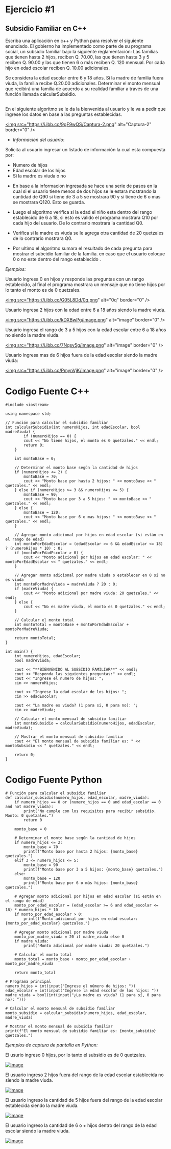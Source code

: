 # Ejercicio #1

## Subsidio Familiar en C++

Escriba una aplicación en c++ y Python para resolver el siguiente enunciado. El gobierno ha implementado como parte de su programa social, un subsidio familiar bajo la siguiente reglamentación: Las familias que tienen hasta 2 hijos, reciben Q. 70.00, las que tienen hasta 3 y 5 reciben Q. 90.00 y las que tienen 6 o más reciben Q. 120 mensual. Por cada hijo en edad escolar reciben Q. 10.00 adicionales.

Se considera la edad escolar entre 6 y 18 años. Si la madre de familia fuera viuda, la familia recibe Q.20.00 adicionales. Determinar el monto mensual que recibirá una familia de acuerdo a su realidad familiar a través de una función llamada calcularSubsidio.
##
En el siguiente algoritmo se le da la bienvenida al usuario y le va a pedir que ingrese los datos en base a las preguntas establecidas.

<a href="https://imgbb.com/"><img src="https://i.ibb.co/9gF9wQS/Captura-2.png" alt="Captura-2" border="0" /></a>

- *Informacion del usuario*:

 Solicita al usuario ingresar un listado de información la cual esta compuesta por: 
  * Numero de hijos
  * Edad escolar de los hijos 
  * Si la madre es viuda o no

  - En base a la informacion ingresada se hace una serie de pasos en la cual si el usuario tiene menos de dos hijos se le estara mostrando la cantidad de Q90 si tiene de 3 a 5 se mostrara 90 y si tiene de 6 o mas se mostrara Q120. Esto se guarda.
* Luego el algoritmo verifica si la edad el niño esta dentro del rango establecido de 6 a 18, si esto es valido el programa mostrara Q10 por cada hijo del usuario. De lo contrario mostrara la cantidad Q0.

* Verifica si la madre es viuda se le agrega otra cantidad de 20 quetzales de lo contrario mostrara Q0.

* Por ultimo el algoritmo sumara el resultado de cada pregunta para mostrar el subcidio familiar de la familia. 
    en caso que el usuario coloque 0 o no este dentro del rango establecido .

*Ejemplos:*

Usuario ingresa 0 en hijos y responde las preguntas con un rango establecido, al final el programa mostrara un mensaje que no tiene hijos por lo tanto el monto es de 0 quetzales. 

<a href="https://imgbb.com/"><img src="https://i.ibb.co/G05L8Dd/0q.png" alt="0q" border="0" /></a>

Usuario ingresa 2 hijos con la edad entre 6 a 18 años siendo la madre viuda. 

<a href="https://imgbb.com/"><img src="https://i.ibb.co/kDXBwPg/image.png" alt="image" border="0" /></a>

Usuario ingresa el rango de 3 a 5 hijos con la edad escolar entre  6 a 18 años no siendo la madre viuda.

<a href="https://imgbb.com/"><img src="https://i.ibb.co/7Nqsv5g/image.png" alt="image" border="0" /></a>

Usuario ingresa mas de 6 hijos fuera de la edad escolar siendo la madre viuda:

<a href="https://imgbb.com/"><img src="https://i.ibb.co/PmynVjK/image.png" alt="image" border="0" /></a>

##
# Codigo Fuente C++

```
#include <iostream>

using namespace std;

// Función para calcular el subsidio familiar
int calcularSubsidio(int numeroHijos, int edadEscolar, bool madreViuda) {
	    if (numeroHijos == 0) {
        cout << "No tiene hijos, el monto es 0 quetzales." << endl;
        return 0;
    }
    
    int montoBase = 0;

    // Determinar el monto base según la cantidad de hijos
    if (numeroHijos <= 2) {
        montoBase = 70;
        cout << "Monto base por hasta 2 hijos: " << montoBase << " quetzales." << endl;
    } else if (numeroHijos >= 3 && numeroHijos <= 5) {
        montoBase = 90;
        cout << "Monto base por 3 a 5 hijos: " << montoBase << " quetzales." << endl;
    } else {
        montoBase = 120;
        cout << "Monto base por 6 o mas hijos: " << montoBase << " quetzales." << endl;
    }

    // Agregar monto adicional por hijos en edad escolar (si están en el rango de edad)
    int montoPorEdadEscolar = (edadEscolar >= 6 && edadEscolar <= 18) ? (numeroHijos * 10) : 0;
    if (montoPorEdadEscolar > 0) {
        cout << "Monto adicional por hijos en edad escolar: " << montoPorEdadEscolar << " quetzales." << endl;
    }

    // Agregar monto adicional por madre viuda o establecer en 0 si no es viuda
    int montoPorMadreViuda = madreViuda ? 20 : 0;
    if (madreViuda) {
        cout << "Monto adicional por madre viuda: 20 quetzales." << endl;
    } else {
        cout << "No es madre viuda, el monto es 0 quetzales." << endl;
    }

    // Calcular el monto total
    int montoTotal = montoBase + montoPorEdadEscolar + montoPorMadreViuda;

    return montoTotal;
}

int main() {
    int numeroHijos, edadEscolar;
    bool madreViuda;

	cout << "**BIENVENIDO AL SUBSIDIO FAMILIAR**" << endl;
	cout << "Responda las siguientes preguntas:" << endl;
    cout << "Ingrese el numero de hijos: ";
    cin >> numeroHijos;

    cout << "Ingrese la edad escolar de los hijos: ";
    cin >> edadEscolar;

    cout << "La madre es viuda? (1 para si, 0 para no): ";
    cin >> madreViuda;

    // Calcular el monto mensual de subsidio familiar
    int montoSubsidio = calcularSubsidio(numeroHijos, edadEscolar, madreViuda);

    // Mostrar el monto mensual de subsidio familiar
    cout << "El monto mensual de subsidio familiar es: " << montoSubsidio << " quetzales." << endl;

    return 0;
}
```

# Codigo Fuente Python
```
# Función para calcular el subsidio familiar
def calcular_subsidio(numero_hijos, edad_escolar, madre_viuda):
    if numero_hijos == 0 or (numero_hijos == 0 and edad_escolar == 0 and not madre_viuda):
        print("No cumple con los requisitos para recibir subsidio. Monto: 0 quetzales.")
        return 0

    monto_base = 0

    # Determinar el monto base según la cantidad de hijos
    if numero_hijos <= 2:
        monto_base = 70
        print(f"Monto base por hasta 2 hijos: {monto_base} quetzales.")
    elif 3 <= numero_hijos <= 5:
        monto_base = 90
        print(f"Monto base por 3 a 5 hijos: {monto_base} quetzales.")
    else:
        monto_base = 120
        print(f"Monto base por 6 o más hijos: {monto_base} quetzales.")

    # Agregar monto adicional por hijos en edad escolar (si están en el rango de edad)
    monto_por_edad_escolar = (edad_escolar >= 6 and edad_escolar <= 18) * numero_hijos * 10
    if monto_por_edad_escolar > 0:
        print(f"Monto adicional por hijos en edad escolar: {monto_por_edad_escolar} quetzales.")

    # Agregar monto adicional por madre viuda
    monto_por_madre_viuda = 20 if madre_viuda else 0
    if madre_viuda:
        print("Monto adicional por madre viuda: 20 quetzales.")

    # Calcular el monto total
    monto_total = monto_base + monto_por_edad_escolar + monto_por_madre_viuda

    return monto_total

# Programa principal
numero_hijos = int(input("Ingrese el número de hijos: "))
edad_escolar = int(input("Ingrese la edad escolar de los hijos: "))
madre_viuda = bool(int(input("¿La madre es viuda? (1 para sí, 0 para no): ")))

# Calcular el monto mensual de subsidio familiar
monto_subsidio = calcular_subsidio(numero_hijos, edad_escolar, madre_viuda)

# Mostrar el monto mensual de subsidio familiar
print(f"El monto mensual de subsidio familiar es: {monto_subsidio} quetzales.")
```
*Ejemplos de captura de pantalla en Python:*

El usurio ingreso 0 hijos, por lo tanto el subsidio es de 0 quetzales.

<a href="https://imgbb.com/"><img src="https://i.ibb.co/qjbTzJK/image.png" alt="image" border="0" /></a>

El usuario ingreso 2 hijos fuera del rango de la edad escolar establecida no siendo la madre viuda. 

<a href="https://imgbb.com/"><img src="https://i.ibb.co/G96RrZX/image.png" alt="image" border="0" /></a>

El usuario ingreso la cantidad de 5 hijos fuera del rango de la edad escolar establecida siendo la madre viuda. 

<a href="https://imgbb.com/"><img src="https://i.ibb.co/rsgB0fk/image.png" alt="image" border="0" /></a>

El usuario ingreso la cantidad de 6 o + hijos dentro del rango de la edad escolar siendo la madre viuda. 

<a href="https://imgbb.com/"><img src="https://i.ibb.co/D1zSK0M/image.png" alt="image" border="0" /></a>
